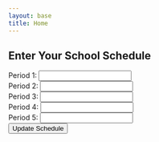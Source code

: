 ```yaml
---
layout: base
title: Home
---
```

<html lang="en">
<head>
    <meta charset="UTF-8">
    <meta name="viewport" content="width=device-width, initial-scale=1.0">
    <title>School Schedule Tracker</title>
</head>
<body>
    <h2>Enter Your School Schedule</h2>
    <div>
        <label for="classPeriod1">Period 1:</label>
        <input type="text" id="classPeriod1"><br>
        <label for="classPeriod2">Period 2:</label>
        <input type="text" id="classPeriod2"><br>
        <label for="classPeriod3">Period 3:</label>
        <input type="text" id="classPeriod3"><br>
        <label for="classPeriod4">Period 4:</label>
        <input type="text" id="classPeriod4"><br>
        <label for="classPeriod5">Period 5:</label>
        <input type="text" id="classPeriod5"><br>
        <button onclick="updateSchedule()">Update Schedule</button>
    </div>
    <div id="time"></div>
    <div id="date"></div>
    <div id="scheduleResults"></div>
    <script>
        const commonSchedule = [
            { period: 'Period 1', startTime: '08:35', endTime: '09:44', duration: 69, class: '' },
            { period: 'Period 2', startTime: '09:49', endTime: '10:58', duration: 69, class: '' },
            { period: 'BREAK', startTime: '10:58', endTime: '11:08', duration: 10, class: 'AP Snacktime' },
            { period: 'Period 3', startTime: '11:13', endTime: '12:22', duration: 69, class: '' },
            { period: 'LUNCH', startTime: '12:22', endTime: '12:52', duration: 30, class: 'AP Lunch' },
            { period: 'Period 4', startTime: '12:57', endTime: '14:06', duration: 69, class: '' },
            { period: 'OFFICE HOURS', startTime: '14:06', endTime: '14:31', duration: 25, class: 'AP Tomfoolery' },
            { period: 'Period 5', startTime: '14:36', endTime: '15:45', duration: 69, class: '' }
        ];
        const wednesdaySchedule = [
            { period: 'Period 1', startTime: '09:55', endTime: '10:53', duration: 58, class: '' },
            { period: 'Period 2', startTime: '10:58', endTime: '11:56', duration: 58, class: '' },
            { period: 'BREAK', startTime: '11:56', endTime: '12:06', duration: 10, class: 'AP Snacktime' },
            { period: 'Period 3', startTime: '12:11', endTime: '13:09', duration: 58, class: '' },
            { period: 'LUNCH', startTime: '13:09', endTime: '13:39', duration: 30, class: 'AP Lunch' },
            { period: 'Period 4', startTime: '13:44', endTime: '14:42', duration: 58, class: '' },
            { period: 'Period 5', startTime: '14:47', endTime: '15:45', duration: 58, class: '' }
        ];
        const fridaySchedule = [
            { period: 'Period 1', startTime: '08:35', endTime: '09:49', duration: 74, class: '' },
            { period: 'Period 2', startTime: '09:54', endTime: '11:08', duration: 74, class: '' },
            { period: 'BREAK', startTime: '11:08', endTime: '11:18', duration: 10, class: 'AP Snacktime' },
            { period: 'Period 3', startTime: '11:23', endTime: '12:37', duration: 74, class: '' },
            { period: 'LUNCH', startTime: '12:37', endTime: '13:07', duration: 30, class: 'AP Lunch' },
            { period: 'Period 4', startTime: '13:12', endTime: '14:26', duration: 74, class: '' },
            { period: 'Period 5', startTime: '14:31', endTime: '15:45', duration: 74, class: '' }
        ];
        function calculateTimeLeft(currentTime, startTime, endTime) {
            const current = new Date(currentTime);
            const start = new Date(currentTime);
            const end = new Date(currentTime);
            start.setHours(startTime.split(':')[0]);
            start.setMinutes(startTime.split(':')[1]);
            end.setHours(endTime.split(':')[0]);
            end.setMinutes(endTime.split(':')[1]);
            const timeLeft = Math.max(0, (end - current) / 60000);
            return timeLeft;
        }
        function updateSchedule() {
            const currentDay = new Date().getDay();
            switch (currentDay) {
                case 3: // Wednesday
                    wednesdaySchedule[0].class = document.getElementById(`classPeriod${0 + 1}`).value;
                    wednesdaySchedule[1].class = document.getElementById(`classPeriod${1 + 1}`).value;
                    wednesdaySchedule[3].class = document.getElementById(`classPeriod${2 + 1}`).value;
                    wednesdaySchedule[5].class = document.getElementById(`classPeriod${3 + 1}`).value;
                    wednesdaySchedule[6].class = document.getElementById(`classPeriod${4 + 1}`).value;
                case 5: // Friday
                    for (let i = 0; i < fridaySchedule.length; i++) {
                        fridaySchedule[i].class = document.getElementById(`classPeriod${i + 1}`).value;
                    }
                    break;
                default:
                    for (let i = 0; i < commonSchedule.length; i++) {
                        commonSchedule[i].class = document.getElementById(`classPeriod${i + 1}`).value;
                    }
                    break;
            }
            updateClock();
        }
        function updateClock() {
    const now = new Date();
    const hours = now.getHours();
    const minutes = now.getMinutes();
    const seconds = now.getSeconds();
    const ampm = hours >= 12 ? 'PM' : 'AM';
    const formattedHours = hours % 12 || 12;
    const timeString = `${formattedHours}:${minutes.toString().padStart(2, '0')}:${seconds.toString().padStart(2, '0')} ${ampm}`;
    const timeElement = document.getElementById('time');
    timeElement.textContent = timeString;
    const options = { weekday: 'long', year: 'numeric', month: 'long', day: 'numeric' };
    const dateString = now.toLocaleDateString('en-US', options);
    const dateElement = document.getElementById('date');
    dateElement.textContent = dateString;
    const scheduleResults = document.getElementById('scheduleResults');
    scheduleResults.innerHTML = '';
    const currentSchedule = getCurrentSchedule(now);
    for (const item of currentSchedule) {
        const timeLeft = calculateTimeLeft(now, item.startTime, item.endTime);
        if (timeLeft > 0) {
            if (timeLeft > 60) {
                const hoursLeft = Math.floor(timeLeft / 60);
                scheduleResults.innerHTML += `<p>${item.period} (${item.class}): ${hoursLeft} hours left</p>`;
            } else {
                scheduleResults.innerHTML += `<p>${item.period} (${item.class}): ${timeLeft.toFixed(0)} minutes left</p>`;
            }
        } else {
            scheduleResults.innerHTML += `<p>${item.period} (${item.class}): Period finished</p>`;
        }
    }
}
        function getCurrentSchedule(currentTime) {
            const currentDay = currentTime.getDay();
            switch (currentDay) {
                case 3: // Wednesday
                    return wednesdaySchedule;
                case 5: // Friday
                    return fridaySchedule;
                default:
                    return commonSchedule;
            }
        }
        updateClock();
        setInterval(updateClock, 1000);
    </script>
</body>
</html>